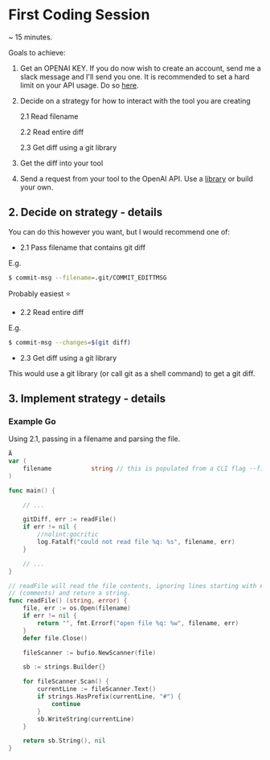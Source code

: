 # First Coding Session

~ 15 minutes.

Goals to achieve:

1. Get an OPENAI KEY. If you do now wish to create an account, send me a slack
   message and I'll send you one.
   It is recommended to set a hard limit on your API usage. Do so
   [here](https://platform.openai.com/account/billing/limits).

2. Decide on a strategy for how to interact with the tool you are creating

    2.1 Read filename

    2.2 Read entire diff

    2.3 Get diff using a git library

3. Get the diff into your tool

4. Send a request from your tool to the OpenAI API.
    Use a [library](https://platform.openai.com/docs/libraries) or build your
    own.

## 2. Decide on strategy - details

You can do this however you want, but I would recommend one of:

* 2.1 Pass filename that contains git diff

E.g.
```sh
$ commit-msg --filename=.git/COMMIT_EDITTMSG
```

Probably easiest ⭐

* 2.2 Read entire diff

E.g.
```sh
$ commit-msg --changes=$(git diff)
```

* 2.3 Get diff using a git library

This would use a git library (or call git as a shell command) to get a git diff.

## 3. Implement strategy - details

### Example Go

Using 2.1, passing in a filename and parsing the file.

```go
Ä
var (
	filename           string // this is populated from a CLI flag --file
)

func main() {

    // ...

	gitDiff, err := readFile()
	if err != nil {
		//nolint:gocritic
		log.Fatalf("could not read file %q: %s", filename, err)
	}

    // ...
}

// readFile will read the file contents, ignoring lines starting with #
// (comments) and return a string.
func readFile() (string, error) {
	file, err := os.Open(filename)
	if err != nil {
		return "", fmt.Errorf("open file %q: %w", filename, err)
	}
	defer file.Close()

	fileScanner := bufio.NewScanner(file)

	sb := strings.Builder{}

	for fileScanner.Scan() {
		currentLine := fileScanner.Text()
		if strings.HasPrefix(currentLine, "#") {
			continue
		}
		sb.WriteString(currentLine)
	}

	return sb.String(), nil
}
```
